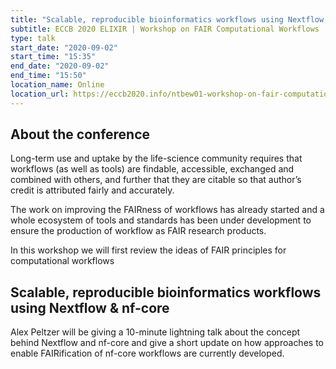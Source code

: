 ```yaml
---
title: "Scalable, reproducible bioinformatics workflows using Nextflow & nf-core"
subtitle: ECCB 2020 ELIXIR | Workshop on FAIR Computational Workflows
type: talk
start_date: "2020-09-02"
start_time: "15:35"
end_date: "2020-09-02"
end_time: "15:50"
location_name: Online
location_url: https://eccb2020.info/ntbew01-workshop-on-fair-computational-workflows/
---
```


## About the conference

Long-term use and uptake by the life-science community requires that workflows (as well as tools) are findable, accessible, exchanged and combined with others, and further that they are citable so that author’s credit is attributed fairly and accurately. 

The work on improving the FAIRness of workflows has already started and a whole ecosystem of tools and standards has been under development to ensure the production of workflow as FAIR research products. 

In this workshop we will first review the ideas of FAIR principles for computational workflows 

## Scalable, reproducible bioinformatics workflows using Nextflow & nf-core

Alex Peltzer will be giving a 10-minute lightning talk about the concept behind Nextflow and nf-core and give a short update on how approaches to enable FAIRification of nf-core workflows are currently developed. 
